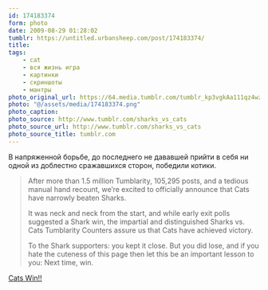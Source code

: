 ```yaml
---
id: 174183374
form: photo
date: 2009-08-29 01:28:02
tumblr: https://untitled.urbansheep.com/post/174183374/
title:
tags:
    - cat
    - вся жизнь игра
    - картинки
    - скриншоты
    - мантры
photo_original_url: https://64.media.tumblr.com/tumblr_kp3vgkAa111qz4wzio1_1280.png
photo: "@/assets/media/174183374.png"
photo_caption:
photo_source: http://www.tumblr.com/sharks_vs_cats
photo_source_url: http://www.tumblr.com/sharks_vs_cats
photo_source_title: tumblr.com
---
```


<p>В напряженной борьбе, до последнего не дававшей прийти в себя ни одной из доблестно сражавшихся сторон, победили котики.</p>

<blockquote>
<p>After more than 1.5 million Tumblarity, 105,295 posts, and a tedious manual hand recount, we’re excited to officially announce that Cats have narrowly beaten Sharks.</p>

<p>It was neck and neck from the start, and while early exit polls suggested a Shark win, the impartial and distinguished Sharks vs. Cats Tumblarity Counters assure us that Cats have achieved victory.</p>

<p>To the Shark supporters: you kept it close. But you did lose, and if you hate the cuteness of this page then let this be an important lesson to you: Next time, win.</p>
</blockquote>

<p><a href="http://www.tumblr.com/sharks_vs_cats">Cats Win!!</a></p>
